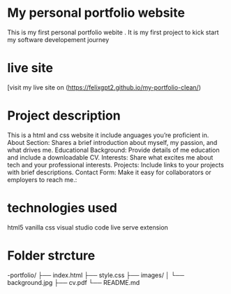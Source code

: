# My personal portfolio website
This is my first personal portfolio webite . It is my first project to kick start my software developement journey

# live site
[visit my live site on (https://felixgpt2.github.io/my-portfolio-clean/)





# Project description 
This is a html and css website
it include anguages you’re proficient in.
About Section: Shares a brief introduction about myself, my  passion, and what drives me.
Educational Background: Provide details of me education and include a downloadable CV.
Interests: Share what excites me about tech and your professional interests.
Projects: Include links to your projects with brief descriptions.
Contact Form: Make it easy for collaborators or employers to reach me.:

# technologies used 
html5
vanilla css
visual studio code
live serve extension

# Folder strcture
-portfolio/ ├── index.html ├── style.css ├── images/ │   └── background.jpg ├── cv.pdf └── README.md 













